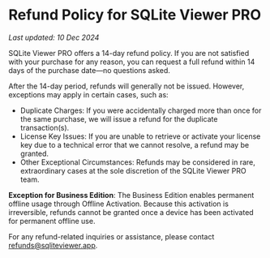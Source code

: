 # Refund Policy for SQLite Viewer PRO

_Last updated: 10 Dec 2024_

SQLite Viewer PRO offers a 14-day refund policy. If you are not satisfied with your purchase for any reason, you can request a full refund within 14 days of the purchase date—no questions asked.

After the 14-day period, refunds will generally not be issued. However, exceptions may apply in certain cases, such as:

- Duplicate Charges: If you were accidentally charged more than once for the same purchase, we will issue a refund for the duplicate transaction(s).
- License Key Issues: If you are unable to retrieve or activate your license key due to a technical error that we cannot resolve, a refund may be granted.
-	Other Exceptional Circumstances: Refunds may be considered in rare, extraordinary cases at the sole discretion of the SQLite Viewer PRO team.

__Exception for Business Edition__: The Business Edition enables permanent offline usage through Offline Activation. Because this activation is irreversible, refunds cannot be granted once a device has been activated for permanent offline use.

For any refund-related inquiries or assistance, please contact refunds@sqliteviewer.app.

